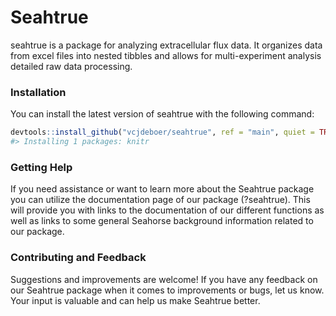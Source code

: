 Seahtrue
================

<!-- README.md is generated from README.Rmd. Please edit that file -->

seahtrue is a package for analyzing extracellular flux data. It
organizes data from excel files into nested tibbles and allows for
multi-experiment analysis detailed raw data processing.

### Installation

You can install the latest version of seahtrue with the following
command:

``` r
devtools::install_github("vcjdeboer/seahtrue", ref = "main", quiet = TRUE)
#> Installing 1 packages: knitr
```

### Getting Help

If you need assistance or want to learn more about the Seahtrue package
you can utilize the documentation page of our package (?seahtrue). This
will provide you with links to the documentation of our different
functions as well as links to some general Seahorse background
information related to our package.

### Contributing and Feedback

Suggestions and improvements are welcome! If you have any feedback on
our Seahtrue package when it comes to improvements or bugs, let us know.
Your input is valuable and can help us make Seahtrue better.
